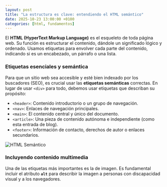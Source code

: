 ```yaml
---
layout: post
title: "La estructura es clave: entendiendo el HTML semántico"
date: 2025-10-23 13:00:00 +0100 
categories: [html, fundamentos]
---
```


El **HTML (HyperText Markup Language)** es el esqueleto de toda página web. Su función es estructurar el contenido, dándole un significado lógico y ordenado. Usamos etiquetas para envolver cada parte del contenido, indicando si es un encabezado, un párrafo o una lista.

### Etiquetas esenciales y semántica

Para que un sitio web sea accesible y esté bien indexado por los buscadores (SEO), es crucial usar las **etiquetas semánticas** correctas. En lugar de usar `<div>` para todo, debemos usar etiquetas que describan su propósito:

* `<header>`: Contenido introductorio o un grupo de navegación.
* `<nav>`: Enlaces de navegación principales.
* `<main>`: El contenido central y único del documento.
* `<article>`: Una pieza de contenido autónoma e independiente (como esta entrada de blog).
* `<footer>`: Información de contacto, derechos de autor o enlaces secundarios.

![HTML Semántico](https://static.semrush.com/blog/uploads/media/1a/59/1a5929a5fb8fef03a8b61a750e06c6d1/ES-Semantic-Search.png)

### Incluyendo contenido multimedia

Una de las etiquetas más importantes es la de imagen. Es fundamental incluir el atributo **`alt`** para describir la imagen a personas con discapacidad visual y a los navegadores.
